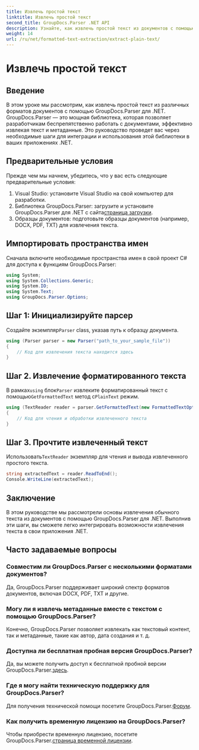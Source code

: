 ```yaml
---
title: Извлечь простой текст
linktitle: Извлечь простой текст
second_title: GroupDocs.Parser .NET API
description: Узнайте, как извлечь простой текст из документов с помощью GroupDocs.Parser для .NET. Простые шаги для интеграции извлечения текста в ваши приложения.
weight: 14
url: /ru/net/formatted-text-extraction/extract-plain-text/
---
```


# Извлечь простой текст

## Введение
В этом уроке мы рассмотрим, как извлечь простой текст из различных форматов документов с помощью GroupDocs.Parser для .NET. GroupDocs.Parser — это мощная библиотека, которая позволяет разработчикам беспрепятственно работать с документами, эффективно извлекая текст и метаданные. Это руководство проведет вас через необходимые шаги для интеграции и использования этой библиотеки в ваших приложениях .NET.
## Предварительные условия
Прежде чем мы начнем, убедитесь, что у вас есть следующие предварительные условия:
1. Visual Studio: установите Visual Studio на свой компьютер для разработки.
2.  Библиотека GroupDocs.Parser: загрузите и установите GroupDocs.Parser для .NET с сайта[страница загрузки](https://releases.groupdocs.com/parser/net/).
3. Образцы документов: подготовьте образцы документов (например, DOCX, PDF, TXT) для извлечения текста.

## Импортировать пространства имен
Сначала включите необходимые пространства имен в свой проект C# для доступа к функциям GroupDocs.Parser:
```csharp
using System;
using System.Collections.Generic;
using System.IO;
using System.Text;
using GroupDocs.Parser.Options;
```
## Шаг 1: Инициализируйте парсер
 Создайте экземпляр`Parser` class, указав путь к образцу документа.
```csharp
using (Parser parser = new Parser("path_to_your_sample_file"))
{
    // Код для извлечения текста находится здесь
}
```
## Шаг 2. Извлечение форматированного текста
 В рамках`using` блок`Parser` извлеките форматированный текст с помощью`GetFormattedText` метод с`PlainText` режим.
```csharp
using (TextReader reader = parser.GetFormattedText(new FormattedTextOptions(FormattedTextMode.PlainText)))
{
    // Код для чтения и обработки извлеченного текста
}
```
## Шаг 3. Прочтите извлеченный текст
 Использовать`TextReader` экземпляр для чтения и вывода извлеченного простого текста.
```csharp
string extractedText = reader.ReadToEnd();
Console.WriteLine(extractedText);
```

## Заключение
В этом руководстве мы рассмотрели основы извлечения обычного текста из документов с помощью GroupDocs.Parser для .NET. Выполнив эти шаги, вы сможете легко интегрировать возможности извлечения текста в свои приложения .NET.

## Часто задаваемые вопросы
### Совместим ли GroupDocs.Parser с несколькими форматами документов?
Да, GroupDocs.Parser поддерживает широкий спектр форматов документов, включая DOCX, PDF, TXT и другие.
### Могу ли я извлечь метаданные вместе с текстом с помощью GroupDocs.Parser?
Конечно, GroupDocs.Parser позволяет извлекать как текстовый контент, так и метаданные, такие как автор, дата создания и т. д.
### Доступна ли бесплатная пробная версия GroupDocs.Parser?
 Да, вы можете получить доступ к бесплатной пробной версии GroupDocs.Parser.[здесь](https://releases.groupdocs.com/).
### Где я могу найти техническую поддержку для GroupDocs.Parser?
 Для получения технической помощи посетите GroupDocs.Parser.[Форум](https://forum.groupdocs.com/c/parser/17).
### Как получить временную лицензию на GroupDocs.Parser?
 Чтобы приобрести временную лицензию, посетите GroupDocs.Parser.[страница временной лицензии](https://purchase.groupdocs.com/temporary-license/).